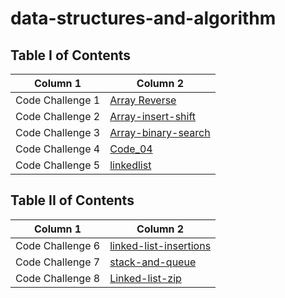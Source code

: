 # data-structures-and-algorithm

## Table I of Contents

| Column 1  | Column 2  |
| ---------------- | ---------------- |
| Code Challenge 1  |[Array Reverse](./array-reverse/array-reverse.md)|
| Code Challenge 2  |[Array-insert-shift](./array-insert-shift/array-insert-shift.md)|
| Code Challenge 3  |[Array-binary-search](./array-binary-search/array-binary-search.md)|
| Code Challenge 4  |[Code_04]()|
| Code Challenge 5  |[linkedlist](./linkedlist/linkedlist.md)|

## Table II of Contents

| Column 1  | Column 2  |
| ---------------- | ---------------- |
| Code Challenge 6  |[linked-list-insertions](./Linked_List/linked-list-insertions.md)|
| Code Challenge 7  |[stack-and-queue](./StackAndQueue/Queue/StackAndQueue.md)|
| Code Challenge 8  |[Linked-list-zip](./zipLinkedList/zip.md)|
